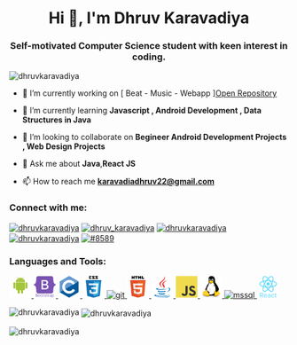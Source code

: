 <h1 align="center">Hi 👋, I'm Dhruv Karavadiya</h1>
<h3 align="center">Self-motivated Computer Science student with keen interest in coding.</h3>

<p align="left"> <img src="https://komarev.com/ghpvc/?username=dhruvkaravadiya&label=Profile%20views&color=00b3ff&style=flat" alt="dhruvkaravadiya" /> </p>

- 🔭 I’m currently working on [ Beat - Music - Webapp ]<a href ="https://github.com/DhruvKaravadiya/beat-music-webapp">Open Repository</a>

- 🌱 I’m currently learning **Javascript , Android Development , Data Structures in Java**

- 👯 I’m looking to collaborate on **Begineer Android Development Projects , Web Design Projects**

- 💬 Ask me about **Java**,**React JS**

- 📫 How to reach me **karavadiadhruv22@gmail.com**

<h3 align="left">Connect with me:</h3>
<p align="left">
<a href=https://www.linkedin.com/in/dhruv-karavadiya-6181581b7/" target="blank"><img align="center" src="https://raw.githubusercontent.com/rahuldkjain/github-profile-readme-generator/master/src/images/icons/Social/linked-in-alt.svg" alt="dhruvkaravadiya" height="30" width="40" /></a>
<a href="https://instagram.com/dhruv_karavadiya" target="blank"><img align="center" src="https://raw.githubusercontent.com/rahuldkjain/github-profile-readme-generator/master/src/images/icons/Social/instagram.svg" alt="dhruv_karavadiya" height="30" width="40" /></a>
<a href="https://www.hackerrank.com/dhruvkaravadiya" target="blank"><img align="center" src="https://raw.githubusercontent.com/rahuldkjain/github-profile-readme-generator/master/src/images/icons/Social/hackerrank.svg" alt="dhruvkaravadiya" height="30" width="40" /></a>
<a href="https://www.leetcode.com/dhruvkaravadiya" target="blank"><img align="center" src="https://raw.githubusercontent.com/rahuldkjain/github-profile-readme-generator/master/src/images/icons/Social/leet-code.svg" alt="dhruvkaravadiya" height="30" width="40" /></a>
<a href="https://discord.gg/#8589" target="blank"><img align="center" src="https://raw.githubusercontent.com/rahuldkjain/github-profile-readme-generator/master/src/images/icons/Social/discord.svg" alt="#8589" height="30" width="40" /></a>
</p>

<h3 align="left">Languages and Tools:</h3>
<p align="left"> <a href="https://developer.android.com" target="_blank" rel="noreferrer"> <img src="https://raw.githubusercontent.com/devicons/devicon/master/icons/android/android-original-wordmark.svg" alt="android" width="40" height="40"/> </a> <a href="https://getbootstrap.com" target="_blank" rel="noreferrer"> <img src="https://raw.githubusercontent.com/devicons/devicon/master/icons/bootstrap/bootstrap-plain-wordmark.svg" alt="bootstrap" width="40" height="40"/> </a> <a href="https://www.cprogramming.com/" target="_blank" rel="noreferrer"> <img src="https://raw.githubusercontent.com/devicons/devicon/master/icons/c/c-original.svg" alt="c" width="40" height="40"/> </a> <a href="https://www.w3schools.com/css/" target="_blank" rel="noreferrer"> <img src="https://raw.githubusercontent.com/devicons/devicon/master/icons/css3/css3-original-wordmark.svg" alt="css3" width="40" height="40"/> </a> <a href="https://git-scm.com/" target="_blank" rel="noreferrer"> <img src="https://www.vectorlogo.zone/logos/git-scm/git-scm-icon.svg" alt="git" width="40" height="40"/> </a> <a href="https://www.w3.org/html/" target="_blank" rel="noreferrer"> <img src="https://raw.githubusercontent.com/devicons/devicon/master/icons/html5/html5-original-wordmark.svg" alt="html5" width="40" height="40"/> </a> <a href="https://www.java.com" target="_blank" rel="noreferrer"> <img src="https://raw.githubusercontent.com/devicons/devicon/master/icons/java/java-original.svg" alt="java" width="40" height="40"/> </a> <a href="https://developer.mozilla.org/en-US/docs/Web/JavaScript" target="_blank" rel="noreferrer"> <img src="https://raw.githubusercontent.com/devicons/devicon/master/icons/javascript/javascript-original.svg" alt="javascript" width="40" height="40"/> </a> <a href="https://www.linux.org/" target="_blank" rel="noreferrer"> <img src="https://raw.githubusercontent.com/devicons/devicon/master/icons/linux/linux-original.svg" alt="linux" width="40" height="40"/> </a> <a href="https://www.microsoft.com/en-us/sql-server" target="_blank" rel="noreferrer"> <img src="https://www.svgrepo.com/show/303229/microsoft-sql-server-logo.svg" alt="mssql" width="40" height="40"/> </a> <a href="https://reactjs.org/" target="_blank" rel="noreferrer"> <img src="https://raw.githubusercontent.com/devicons/devicon/master/icons/react/react-original-wordmark.svg" alt="react" width="40" height="40"/> </a> </p>

<p><img align="left" src="https://github-readme-stats.vercel.app/api/top-langs?username=dhruvkaravadiya&show_icons=true&theme=tokyonight&title_color=ff7800&text_color=ffffff&bg_color=000000&locale=en&layout=compact" alt="dhruvkaravadiya" /></p>

<p>&nbsp;<img align="center" src="https://github-readme-stats.vercel.app/api?username=dhruvkaravadiya&show_icons=true&title_color=ff7800&text_color=ffffff&bg_color=000000&locale=en" alt="dhruvkaravadiya" /></p>

<p><img align="center" src="https://github-readme-streak-stats.herokuapp.com/?user=dhruvkaravadiya&theme=dark" alt="dhruvkaravadiya" title_color=ff7800&text_color=ffffff&bg_color=000000 /></p>
